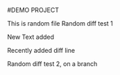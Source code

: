 #DEMO PROJECT

This is random file
Random diff test 1

New Text added


Recently added diff line

Random diff test 2, on a branch